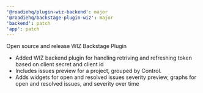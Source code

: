 ```yaml
---
'@roadiehq/plugin-wiz-backend': major
'@roadiehq/backstage-plugin-wiz': major
'backend': patch
'app': patch
---
```


Open source and release WIZ Backstage Plugin

- Added WIZ backend plugin for handling retriving and refreshing token based on client secret and client id
- Includes issues preview for a project, grouped by Control.
- Adds widgets for open and resolved issues severity preview, graphs for open and resolved issues, and severity over time
